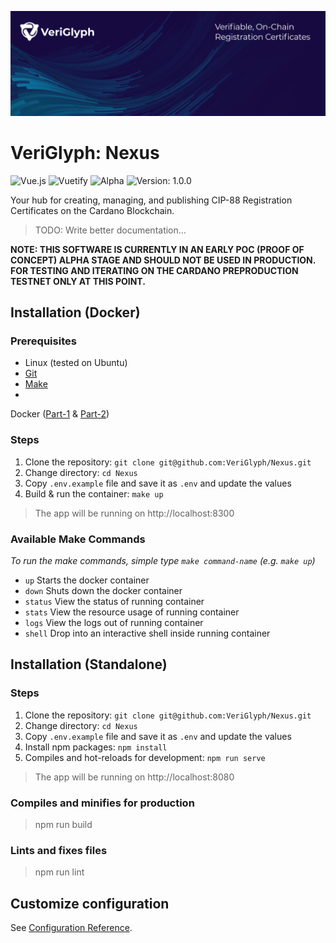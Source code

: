 ![VeriGlyph: Verifiable, On-Chain Registration Certificates](https://github.com/VeriGlyph/media/blob/8ace91d004c913c5b13b4e5aaa45aab125653524/header.png)

# VeriGlyph: Nexus

![Vue.js](https://img.shields.io/badge/vuejs-%2335495e.svg?style=for-the-badge&logo=vuedotjs&logoColor=%234FC08D)
![Vuetify](https://img.shields.io/badge/Vuetify-1867C0?style=for-the-badge&logo=vuetify&logoColor=AEDDFF)
![Alpha](https://placehold.co/100x28/6404fb/ffffff?text=ALPHA&font=roboto)
![Version: 1.0.0](https://placehold.co/100x28/170a40/ffffff?text=0.0.1&font=roboto)

Your hub for creating, managing, and publishing CIP-88 Registration Certificates
on the Cardano Blockchain.

> TODO: Write better documentation...

**NOTE: THIS SOFTWARE IS CURRENTLY IN AN EARLY POC (PROOF OF CONCEPT) ALPHA
STAGE AND SHOULD NOT BE USED IN PRODUCTION. FOR TESTING AND ITERATING ON THE
CARDANO PREPRODUCTION TESTNET ONLY AT THIS POINT.**

## Installation (Docker)

### Prerequisites

- Linux (tested on Ubuntu)
- [Git](https://git-scm.com/book/en/v2/Getting-Started-Installing-Git)
- [Make](https://askubuntu.com/questions/161104/how-do-i-install-make)
-

Docker ([Part-1](https://docs.docker.com/engine/install/ubuntu/) & [Part-2](https://docs.docker.com/engine/install/linux-postinstall/))

### Steps

1. Clone the repository: `git clone git@github.com:VeriGlyph/Nexus.git`
2. Change directory: `cd Nexus`
3. Copy `.env.example` file and save it as `.env` and update the values
4. Build & run the container: `make up`

> The app will be running on http://localhost:8300

### Available Make Commands

_To run the make commands, simple type `make command-name` (e.g. `make up`)_

* `up` Starts the docker container
* `down` Shuts down the docker container
* `status` View the status of running container
* `stats` View the resource usage of running container
* `logs` View the logs out of running container
* `shell` Drop into an interactive shell inside running container

## Installation (Standalone)

### Steps

1. Clone the repository: `git clone git@github.com:VeriGlyph/Nexus.git`
2. Change directory: `cd Nexus`
3. Copy `.env.example` file and save it as `.env` and update the values
4. Install npm packages: `npm install`
5. Compiles and hot-reloads for development: `npm run serve`

> The app will be running on http://localhost:8080

### Compiles and minifies for production

> npm run build

### Lints and fixes files

> npm run lint

## Customize configuration

See [Configuration Reference](https://cli.vuejs.org/config/).
